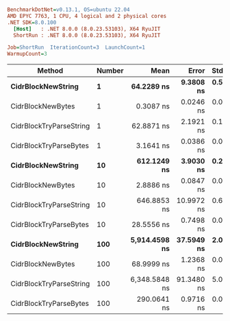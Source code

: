 ``` ini

BenchmarkDotNet=v0.13.1, OS=ubuntu 22.04
AMD EPYC 7763, 1 CPU, 4 logical and 2 physical cores
.NET SDK=8.0.100
  [Host]   : .NET 8.0.0 (8.0.23.53103), X64 RyuJIT
  ShortRun : .NET 8.0.0 (8.0.23.53103), X64 RyuJIT

Job=ShortRun  IterationCount=3  LaunchCount=1  
WarmupCount=3  

```
|                  Method | Number |          Mean |      Error |    StdDev |           Min |           Max | Allocated |
|------------------------ |------- |--------------:|-----------:|----------:|--------------:|--------------:|----------:|
|      **CidrBlockNewString** |      **1** |    **64.2289 ns** |  **9.3808 ns** | **0.5142 ns** |    **63.6352 ns** |    **64.5322 ns** |         **-** |
|       CidrBlockNewBytes |      1 |     0.3087 ns |  0.0246 ns | 0.0013 ns |     0.3078 ns |     0.3102 ns |         - |
| CidrBlockTryParseString |      1 |    62.8871 ns |  2.1921 ns | 0.1202 ns |    62.7863 ns |    63.0201 ns |         - |
|  CidrBlockTryParseBytes |      1 |     3.1641 ns |  0.0386 ns | 0.0021 ns |     3.1624 ns |     3.1665 ns |         - |
|      **CidrBlockNewString** |     **10** |   **612.1249 ns** |  **3.9030 ns** | **0.2139 ns** |   **611.9119 ns** |   **612.3397 ns** |         **-** |
|       CidrBlockNewBytes |     10 |     2.8886 ns |  0.0847 ns | 0.0046 ns |     2.8832 ns |     2.8914 ns |         - |
| CidrBlockTryParseString |     10 |   646.8853 ns | 10.9972 ns | 0.6028 ns |   646.3241 ns |   647.5224 ns |         - |
|  CidrBlockTryParseBytes |     10 |    28.5556 ns |  0.7498 ns | 0.0411 ns |    28.5207 ns |    28.6009 ns |         - |
|      **CidrBlockNewString** |    **100** | **5,914.4598 ns** | **37.5949 ns** | **2.0607 ns** | **5,913.0257 ns** | **5,916.8212 ns** |         **-** |
|       CidrBlockNewBytes |    100 |    68.9999 ns |  1.2368 ns | 0.0678 ns |    68.9315 ns |    69.0670 ns |         - |
| CidrBlockTryParseString |    100 | 6,348.5848 ns | 91.3480 ns | 5.0071 ns | 6,345.0735 ns | 6,354.3184 ns |         - |
|  CidrBlockTryParseBytes |    100 |   290.0641 ns |  0.9716 ns | 0.0533 ns |   290.0026 ns |   290.0968 ns |         - |
